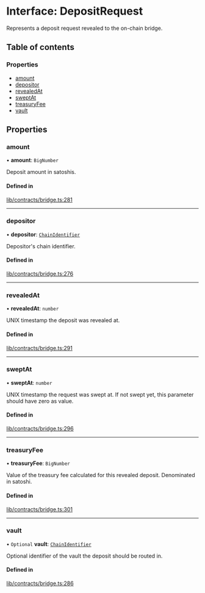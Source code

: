 # Interface: DepositRequest

Represents a deposit request revealed to the on-chain bridge.

## Table of contents

### Properties

- [amount](DepositRequest.md#amount)
- [depositor](DepositRequest.md#depositor)
- [revealedAt](DepositRequest.md#revealedat)
- [sweptAt](DepositRequest.md#sweptat)
- [treasuryFee](DepositRequest.md#treasuryfee)
- [vault](DepositRequest.md#vault)

## Properties

### amount

• **amount**: `BigNumber`

Deposit amount in satoshis.

#### Defined in

[lib/contracts/bridge.ts:281](https://github.com/threshold-network/tbtc-v2/blob/ntt-typescript/typescript/src/lib/contracts/bridge.ts#L281)

___

### depositor

• **depositor**: [`ChainIdentifier`](ChainIdentifier.md)

Depositor's chain identifier.

#### Defined in

[lib/contracts/bridge.ts:276](https://github.com/threshold-network/tbtc-v2/blob/ntt-typescript/typescript/src/lib/contracts/bridge.ts#L276)

___

### revealedAt

• **revealedAt**: `number`

UNIX timestamp the deposit was revealed at.

#### Defined in

[lib/contracts/bridge.ts:291](https://github.com/threshold-network/tbtc-v2/blob/ntt-typescript/typescript/src/lib/contracts/bridge.ts#L291)

___

### sweptAt

• **sweptAt**: `number`

UNIX timestamp the request was swept at. If not swept yet, this parameter
should have zero as value.

#### Defined in

[lib/contracts/bridge.ts:296](https://github.com/threshold-network/tbtc-v2/blob/ntt-typescript/typescript/src/lib/contracts/bridge.ts#L296)

___

### treasuryFee

• **treasuryFee**: `BigNumber`

Value of the treasury fee calculated for this revealed deposit.
Denominated in satoshi.

#### Defined in

[lib/contracts/bridge.ts:301](https://github.com/threshold-network/tbtc-v2/blob/ntt-typescript/typescript/src/lib/contracts/bridge.ts#L301)

___

### vault

• `Optional` **vault**: [`ChainIdentifier`](ChainIdentifier.md)

Optional identifier of the vault the deposit should be routed in.

#### Defined in

[lib/contracts/bridge.ts:286](https://github.com/threshold-network/tbtc-v2/blob/ntt-typescript/typescript/src/lib/contracts/bridge.ts#L286)
